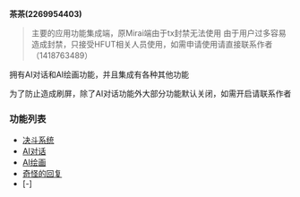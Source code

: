 **茶茶(2269954403)**
>主要的应用功能集成端，原Mirai端由于tx封禁无法使用
由于用户过多容易造成封禁，只接受HFUT相关人员使用，如需申请使用请直接联系作者（1418763489）

  拥有AI对话和AI绘画功能，并且集成有各种其他功能

为了防止造成刷屏，除了AI对话功能外大部分功能默认关闭，如需开启请联系作者

### 功能列表

* [决斗系统](/oneyunzai/juedou.md)
* [AI对话](/oneyunzai/chat.md)
* [AI绘画](oneyunzai/huihua.md)
* [奇怪的回复](/oneyunzai/wait.md)
* [-]
